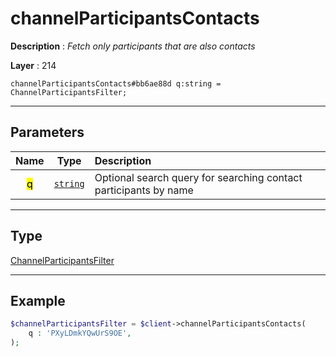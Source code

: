# channelParticipantsContacts

**Description** : *Fetch only participants that are also contacts*

**Layer** : 214

```tl
channelParticipantsContacts#bb6ae88d q:string = ChannelParticipantsFilter;
```

---

## Parameters

| Name | Type | Description |
| :---: | :---: | :--- |
| <mark>q</mark> | [`string`](type/string) | Optional search query for searching contact participants by name |

---

## Type

[ChannelParticipantsFilter](type/ChannelParticipantsFilter)

---

## Example

```php
$channelParticipantsFilter = $client->channelParticipantsContacts(
	q : 'PXyLDmkYQwUrS9OE',
);
```